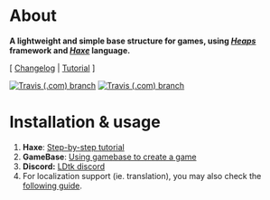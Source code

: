 # About

**A lightweight and simple base structure for games, using *[Heaps](https://heaps.io)* framework  and *[Haxe](https://haxe.org)* language.**

[ [Changelog](CHANGELOG.md) | [Tutorial](https://deepnight.net/tutorial/using-my-gamebase-to-create-a-heaps-game/) ]

[![Travis (.com) branch](https://img.shields.io/travis/com/deepnight/gameBase/master?label=master)](https://travis-ci.com/github/deepnight/gameBase)
[![Travis (.com) branch](https://img.shields.io/travis/com/deepnight/gameBase/advancedBase?label=advancedBase)](https://travis-ci.com/github/deepnight/gameBase)

# Installation & usage

 1. **Haxe**: [Step-by-step tutorial](https://deepnight.net/tutorial/a-quick-guide-to-installing-haxe/)
 2. **GameBase**: [Using gamebase to create a game](https://deepnight.net/tutorial/using-my-gamebase-to-create-a-heaps-game/)
 3. **Discord:** [LDtk discord](https://ldtk.io/go/discord)
 4. For localization support (ie. translation), you may also check the [following guide](https://deepnight.net/tutorial/part-4-localize-texts-using-po-files/).

